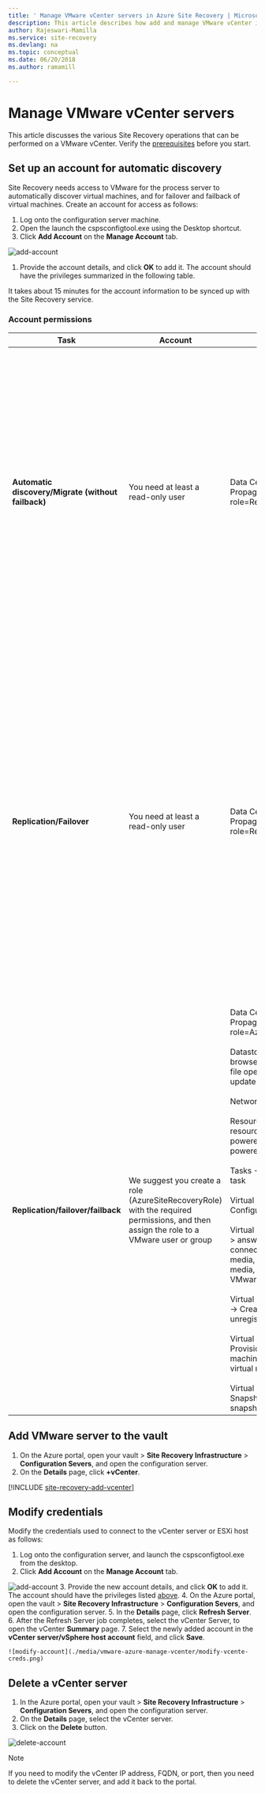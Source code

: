 ```yaml
---
title: ' Manage VMware vCenter servers in Azure Site Recovery | Microsoft Docs'
description: This article describes how add and manage VMware vCenter in Azure Site Recovery.
author: Rajeswari-Mamilla
ms.service: site-recovery
ms.devlang: na
ms.topic: conceptual
ms.date: 06/20/2018
ms.author: ramamill

---
```


# Manage VMware vCenter servers 

This article discusses the various Site Recovery operations that can be performed on a VMware vCenter. Verify the [prerequisites](vmware-physical-azure-support-matrix.md#replicated-machines) before you start.


## Set up an account for automatic discovery

Site Recovery needs access to VMware for the process server to automatically discover virtual machines, and for failover and failback of virtual machines. Create an account for access as follows:

1. Log onto the configuration server machine.
2. Open the launch the cspsconfigtool.exe using the Desktop shortcut.
3. Click **Add Account** on the **Manage Account** tab.

  ![add-account](./media/vmware-azure-manage-vcenter/addaccount.png)
1. Provide the account details, and click **OK** to add it.  The account should have the privileges summarized in the following table. 

It takes about 15 minutes for the account information to be synced up with the Site Recovery service.

### Account permissions

|**Task** | **Account** | **Permissions** | **Details**|
|--- | --- | --- | ---|
|**Automatic discovery/Migrate (without failback)** | You need at least a read-only user | Data Center object –> Propagate to Child Object, role=Read-only | User assigned at datacenter level, and has access to all the objects in the datacenter.<br/><br/> To restrict access, assign the **No access** role with the **Propagate to child** object, to the child objects (vSphere hosts, datastores, virtual machines, and networks).|
|**Replication/Failover** | You need at least a read-only user| Data Center object –> Propagate to Child Object, role=Read-only | User assigned at datacenter level, and has access to all the objects in the datacenter.<br/><br/> To restrict access, assign the **No access** role with the **Propagate to child** object to the child objects (vSphere hosts, datastores, virtual machines, and networks).<br/><br/> Useful for migration purposes, but not full replication, failover, failback.|
|**Replication/failover/failback** | We suggest you create a role (AzureSiteRecoveryRole) with the required permissions, and then assign the role to a VMware user or group | Data Center object –> Propagate to Child Object, role=AzureSiteRecoveryRole<br/><br/> Datastore -> Allocate space, browse datastore, low-level file operations, remove file, update virtual machine files<br/><br/> Network -> Network assign<br/><br/> Resource -> Assign VM to resource pool, migrate powered off VM, migrate powered on VM<br/><br/> Tasks -> Create task, update task<br/><br/> Virtual machine -> Configuration<br/><br/> Virtual machine -> Interact -> answer question, device connection, configure CD media, configure floppy media, power off, power on, VMware tools install<br/><br/> Virtual machine -> Inventory -> Create, register, unregister<br/><br/> Virtual machine -> Provisioning -> Allow virtual machine download, allow virtual machine files upload<br/><br/> Virtual machine -> Snapshots -> Remove snapshots | User assigned at datacenter level, and has access to all the objects in the datacenter.<br/><br/> To restrict access, assign the **No access** role with the **Propagate to child** object, to the child objects (vSphere hosts, datastores, virtual machines, and networks).|


## Add VMware server to the vault

1. On the Azure portal, open your vault > **Site Recovery Infrastructure** > **Configuration Severs**, and open the configuration server.
2. On the **Details** page, click **+vCenter**.

[!INCLUDE [site-recovery-add-vcenter](../../includes/site-recovery-add-vcenter.md)]

## Modify credentials

Modify the credentials used to connect to the vCenter server or ESXi host as follows:

1. Log onto the configuration server, and launch the cspsconfigtool.exe from the desktop.
2. Click **Add Account** on the **Manage Account** tab.

  ![add-account](./media/vmware-azure-manage-vcenter/addaccount.png)
3. Provide the new account details, and click **OK** to add it. The account should have the privileges listed [above](#account-permissions).
4. On the Azure portal, open the vault > **Site Recovery Infrastructure** > **Configuration Severs**, and open the configuration server.
5. In the **Details** page, click **Refresh Server**.
6. After the Refresh Server job completes, select the vCenter Server, to open the vCenter **Summary** page.
7. Select the newly added account in the **vCenter server/vSphere host account** field, and click **Save**.

    ![modify-account](./media/vmware-azure-manage-vcenter/modify-vcente-creds.png)

## Delete a vCenter server

1. In the Azure portal, open your vault > **Site Recovery Infrastructure** > **Configuration Severs**, and open the configuration server.
2. On the **Details** page, select the vCenter server.
3. Click on the **Delete** button.

  ![delete-account](./media/vmware-azure-manage-vcenter/delete-vcenter.png)

> [!NOTE]
If you need to modify the vCenter IP address, FQDN, or port, then you need to delete the vCenter server, and add it back to the portal.
